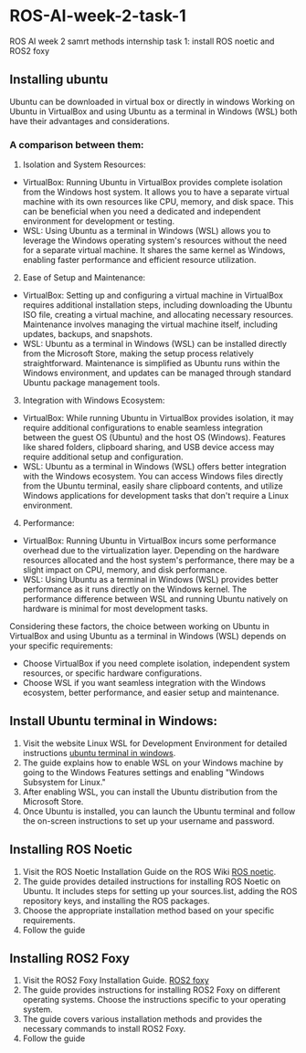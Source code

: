 # ROS-AI-week-2-task-1
ROS AI week 2 samrt methods internship 
task 1: install ROS noetic and ROS2 foxy


## Installing ubuntu 
Ubuntu can be downloaded in virtual box or directly in windows 
Working on Ubuntu in VirtualBox and using Ubuntu as a terminal in Windows (WSL) both have their advantages and considerations. 

### A comparison between them:
1.	Isolation and System Resources:
- VirtualBox: Running Ubuntu in VirtualBox provides complete isolation from the Windows host system. It allows you to have a separate virtual machine with its own resources like CPU, memory, and disk space. This can be beneficial when you need a dedicated and independent environment for development or testing.
- WSL: Using Ubuntu as a terminal in Windows (WSL) allows you to leverage the Windows operating system's resources without the need for a separate virtual machine. It shares the same kernel as Windows, enabling faster performance and efficient resource utilization.
2.	Ease of Setup and Maintenance:
- VirtualBox: Setting up and configuring a virtual machine in VirtualBox requires additional installation steps, including downloading the Ubuntu ISO file, creating a virtual machine, and allocating necessary resources. Maintenance involves managing the virtual machine itself, including updates, backups, and snapshots.
- WSL: Ubuntu as a terminal in Windows (WSL) can be installed directly from the Microsoft Store, making the setup process relatively straightforward. Maintenance is simplified as Ubuntu runs within the Windows environment, and updates can be managed through standard Ubuntu package management tools.
3.	Integration with Windows Ecosystem:
- VirtualBox: While running Ubuntu in VirtualBox provides isolation, it may require additional configurations to enable seamless integration between the guest OS (Ubuntu) and the host OS (Windows). Features like shared folders, clipboard sharing, and USB device access may require additional setup and configuration.
- WSL: Ubuntu as a terminal in Windows (WSL) offers better integration with the Windows ecosystem. You can access Windows files directly from the Ubuntu terminal, easily share clipboard contents, and utilize Windows applications for development tasks that don't require a Linux environment.
4.	Performance:
- VirtualBox: Running Ubuntu in VirtualBox incurs some performance overhead due to the virtualization layer. Depending on the hardware resources allocated and the host system's performance, there may be a slight impact on CPU, memory, and disk performance.
- WSL: Using Ubuntu as a terminal in Windows (WSL) provides better performance as it runs directly on the Windows kernel. The performance difference between WSL and running Ubuntu natively on hardware is minimal for most development tasks.

Considering these factors, the choice between working on Ubuntu in VirtualBox and using Ubuntu as a terminal in Windows (WSL) depends on your specific requirements:
- Choose VirtualBox if you need complete isolation, independent system resources, or specific hardware configurations.
- Choose WSL if you want seamless integration with the Windows ecosystem, better performance, and easier setup and maintenance.

## Install Ubuntu terminal in Windows:
1.	Visit the website Linux WSL for Development Environment for detailed instructions [ubuntu terminal in windows](https://dev.to/wiscer/linux-wsl-for-development-environment-1ad2).
2.	The guide explains how to enable WSL on your Windows machine by going to the Windows Features settings and enabling "Windows Subsystem for Linux."
3.	After enabling WSL, you can install the Ubuntu distribution from the Microsoft Store.
4.	Once Ubuntu is installed, you can launch the Ubuntu terminal and follow the on-screen instructions to set up your username and password.

## Installing ROS Noetic
1.	Visit the ROS Noetic Installation Guide on the ROS Wiki [ROS noetic](https://wiki.ros.org/noetic/Installation/Ubuntu).
2.	The guide provides detailed instructions for installing ROS Noetic on Ubuntu. It includes steps for setting up your sources.list, adding the ROS repository keys, and installing the ROS packages.
3.	Choose the appropriate installation method based on your specific requirements.
4.	Follow the guide

## Installing ROS2 Foxy
1.	Visit the ROS2 Foxy Installation Guide. [ROS2 foxy](https://docs.ros.org/en/foxy/Installation/Ubuntu-Install-Debians.html)
2.	The guide provides instructions for installing ROS2 Foxy on different operating systems. Choose the instructions specific to your operating system.
3.	The guide covers various installation methods and provides the necessary commands to install ROS2 Foxy.
4.	Follow the guide

